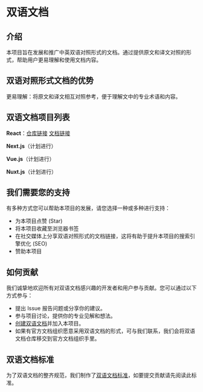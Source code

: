 # 双语文档

## 介绍

本项目旨在发展和推广中英双语对照形式的文档。通过提供原文和译文对照的形式，帮助用户更易理解和使用文档内容。

## 双语对照形式文档的优势

更易理解：将原文和译文相互对照参考，便于理解文中的专业术语和内容。

## 双语文档项目列表

**React**：[仓库链接](https://github.com/hanyujie2002/react) [文档链接](https://bilingual-react.vercel.app)

**Next.js**（计划进行）

**Vue.js**（计划进行）

**Nuxt.js**（计划进行）

## 我们需要您的支持

有多种方式您可以帮助本项目的发展，请您选择一种或多种进行支持：

- 为本项目点赞 (Star)
- 将本项目收藏至浏览器书签  
- 在社交媒体上分享双语对照形式的文档链接，这将有助于提升本项目的搜索引擎优化 (SEO)
- 赞助本项目

## 如何贡献

我们诚挚地欢迎所有对双语文档感兴趣的开发者和用户参与贡献。您可以通过以下方式参与：

- 提出 Issue 报告问题或分享你的建议。
- 参与项目讨论，提供你的专业见解和想法。
- [创建双语文档](https://github.com/bilingual-docs/bilingual-docs/blob/main/createing-bilingual-document.md)并加入本项目。
- 如果有官方文档组织愿意采用双语文档的形式，可与我们联系，我们会将双语文档仓库移交到官方文档组织手里。

## 双语文档标准

为了双语文档的整齐规范，我们制作了[双语文档标准](https://github.com/bilingual-docs/bilingual-docs/blob/main/bilingual-standard.md)，如要提交贡献请先阅读此标准。
